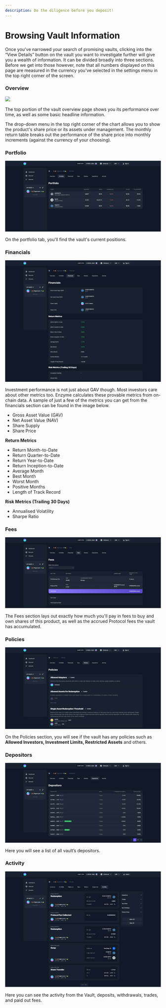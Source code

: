 ```yaml
---
description: Do the diligence before you deposit!
---
```


# Browsing Vault Information

Once you've narrowed your search of promising vaults, clicking into the “View Details” button on the vault you want to investigate further will give you a wealth of information. It can be divided broadly into three sections. Before we get into those however, note that all numbers displayed on this page are measured in the currency you've selected in the settings menu in the top right corner of the screen.

### Overview

![](.gitbook/assets/other\_vault.png)

The top portion of the vault overview page shows you its performance over time, as well as some basic headline information.

The drop-down menu in the top right corner of the chart allows you to show the product's share price or its assets under management. The monthly return table breaks out the performance of the share price into monthly increments (against the currency of your choosing).

### Portfolio

![](<.gitbook/assets/portfolio (1).png>)

On the portfolio tab, you'll find the vault's current positions.

### **Financials**

![](.gitbook/assets/financials.png)

Investment performance is not just about GAV though. Most investors care about other metrics too. Enzyme calculates these provable metrics from on-chain data. A sample of just a few of the metrics you can get from the financials section can be found in the image below.

* Gross Asset Value (GAV)
* Net Asset Value (NAV)
* Share Supply
* Share Price

**Return Metrics**

* Return Month-to-Date
* Return Quarter-to-Date
* Return Year-to-Date
* Return Inception-to-Date
* Average Month
* Best Month
* Worst Month
* Positive Months
* Length of Track Record

**Risk Metrics (Trailing 30 Days)**

* Annualised Volatility
* Sharpe Ratio

### **Fees**

![](<.gitbook/assets/fees (4).png>)

The Fees section lays out exactly how much you'll pay in fees to buy and own shares of this product, as well as the accrued Protocol fees the vault has accumulated.

### Policies

![](<.gitbook/assets/policies (1) (1).png>)

On the Policies section, you will see if the vault has any policies such as **Allowed Investors, Investment Limits, Restricted Assets** and others.

### Depositors

![](.gitbook/assets/depositors.png)

Here you will see a list of all vault’s depositors.

### Activity

![](<.gitbook/assets/activity (1).png>)

Here you can see the activity from the Vault, deposits, withdrawals, trades, and paid out fees.
